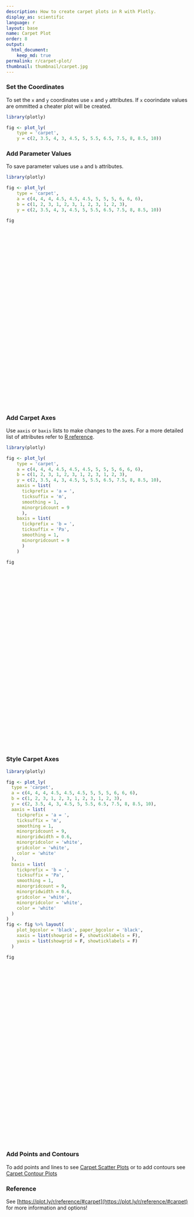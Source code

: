 ```yaml
---
description: How to create carpet plots in R with Plotly.
display_as: scientific
language: r
layout: base
name: Carpet Plot
order: 8
output:
  html_document:
    keep_md: true
permalink: r/carpet-plot/
thumbnail: thumbnail/carpet.jpg
---
```



### Set the Coordinates 

To set the `x` and `y` coordinates use `x` and `y` attributes. If `x` coorindate values are ommitted a cheater plot will be created.


```r
library(plotly)

fig <- plot_ly(
    type = 'carpet',
    y = c(2, 3.5, 4, 3, 4.5, 5, 5.5, 6.5, 7.5, 8, 8.5, 10))
```

### Add Parameter Values

To save parameter values use `a` and `b` attributes.


```r
library(plotly)

fig <- plot_ly(
    type = 'carpet',
    a = c(4, 4, 4, 4.5, 4.5, 4.5, 5, 5, 5, 6, 6, 6),
    b = c(1, 2, 3, 1, 2, 3, 1, 2, 3, 1, 2, 3),
    y = c(2, 3.5, 4, 3, 4.5, 5, 5.5, 6.5, 7.5, 8, 8.5, 10))

fig
```

<div id="htmlwidget-532c2d20e14d3e5ee0f9" style="width:672px;height:480px;" class="plotly html-widget"></div>
<script type="application/json" data-for="htmlwidget-532c2d20e14d3e5ee0f9">{"x":{"visdat":{"4b8e112a096":["function () ","plotlyVisDat"]},"cur_data":"4b8e112a096","attrs":{"4b8e112a096":{"a":[4,4,4,4.5,4.5,4.5,5,5,5,6,6,6],"b":[1,2,3,1,2,3,1,2,3,1,2,3],"y":[2,3.5,4,3,4.5,5,5.5,6.5,7.5,8,8.5,10],"alpha_stroke":1,"sizes":[10,100],"spans":[1,20],"type":"carpet"}},"layout":{"margin":{"b":40,"l":60,"t":25,"r":10},"yaxis":{"domain":[0,1],"automargin":true,"title":[]},"aaxis":{"domain":[0,1],"automargin":true},"baxis":{"domain":[0,1],"automargin":true},"xaxis":{"domain":[0,1],"automargin":true},"hovermode":"closest","showlegend":false},"source":"A","config":{"showSendToCloud":false},"data":[{"a":[4,4,4,4.5,4.5,4.5,5,5,5,6,6,6],"b":[1,2,3,1,2,3,1,2,3,1,2,3],"y":[2,3.5,4,3,4.5,5,5.5,6.5,7.5,8,8.5,10],"type":"carpet","xaxis":"x","yaxis":"y","frame":null}],"highlight":{"on":"plotly_click","persistent":false,"dynamic":false,"selectize":false,"opacityDim":0.2,"selected":{"opacity":1},"debounce":0},"shinyEvents":["plotly_hover","plotly_click","plotly_selected","plotly_relayout","plotly_brushed","plotly_brushing","plotly_clickannotation","plotly_doubleclick","plotly_deselect","plotly_afterplot","plotly_sunburstclick"],"base_url":"https://plot.ly"},"evals":[],"jsHooks":[]}</script>

### Add Carpet Axes

Use `aaxis` or `baxis` lists to make changes to the axes. For a more detailed list of attributes refer to [R reference](https://plot.ly/r/reference/#carpet-aaxis).


```r
library(plotly)

fig <- plot_ly(
    type = 'carpet',
    a = c(4, 4, 4, 4.5, 4.5, 4.5, 5, 5, 5, 6, 6, 6),
    b = c(1, 2, 3, 1, 2, 3, 1, 2, 3, 1, 2, 3),
    y = c(2, 3.5, 4, 3, 4.5, 5, 5.5, 6.5, 7.5, 8, 8.5, 10),
    aaxis = list(
      tickprefix = 'a = ',
      ticksuffix = 'm',
      smoothing = 1,
      minorgridcount = 9
      ),
    baxis = list(
      tickprefix = 'b = ',
      ticksuffix = 'Pa',
      smoothing = 1,
      minorgridcount = 9
      )
    )

fig
```

<div id="htmlwidget-2c033572655749695df1" style="width:672px;height:480px;" class="plotly html-widget"></div>
<script type="application/json" data-for="htmlwidget-2c033572655749695df1">{"x":{"visdat":{"4b8e3c9ede9e":["function () ","plotlyVisDat"]},"cur_data":"4b8e3c9ede9e","attrs":{"4b8e3c9ede9e":{"a":[4,4,4,4.5,4.5,4.5,5,5,5,6,6,6],"b":[1,2,3,1,2,3,1,2,3,1,2,3],"y":[2,3.5,4,3,4.5,5,5.5,6.5,7.5,8,8.5,10],"aaxis":{"tickprefix":"a = ","ticksuffix":"m","smoothing":1,"minorgridcount":9},"baxis":{"tickprefix":"b = ","ticksuffix":"Pa","smoothing":1,"minorgridcount":9},"alpha_stroke":1,"sizes":[10,100],"spans":[1,20],"type":"carpet"}},"layout":{"margin":{"b":40,"l":60,"t":25,"r":10},"yaxis":{"domain":[0,1],"automargin":true,"title":[]},"aaxis":{"domain":[0,1],"automargin":true},"baxis":{"domain":[0,1],"automargin":true},"xaxis":{"domain":[0,1],"automargin":true},"hovermode":"closest","showlegend":false},"source":"A","config":{"showSendToCloud":false},"data":[{"a":[4,4,4,4.5,4.5,4.5,5,5,5,6,6,6],"b":[1,2,3,1,2,3,1,2,3,1,2,3],"y":[2,3.5,4,3,4.5,5,5.5,6.5,7.5,8,8.5,10],"aaxis":{"tickprefix":"a = ","ticksuffix":"m","smoothing":1,"minorgridcount":9},"baxis":{"tickprefix":"b = ","ticksuffix":"Pa","smoothing":1,"minorgridcount":9},"type":"carpet","xaxis":"x","yaxis":"y","frame":null}],"highlight":{"on":"plotly_click","persistent":false,"dynamic":false,"selectize":false,"opacityDim":0.2,"selected":{"opacity":1},"debounce":0},"shinyEvents":["plotly_hover","plotly_click","plotly_selected","plotly_relayout","plotly_brushed","plotly_brushing","plotly_clickannotation","plotly_doubleclick","plotly_deselect","plotly_afterplot","plotly_sunburstclick"],"base_url":"https://plot.ly"},"evals":[],"jsHooks":[]}</script>

### Style Carpet Axes


```r
library(plotly)

fig <- plot_ly(
  type = 'carpet',
  a = c(4, 4, 4, 4.5, 4.5, 4.5, 5, 5, 5, 6, 6, 6),
  b = c(1, 2, 3, 1, 2, 3, 1, 2, 3, 1, 2, 3),
  y = c(2, 3.5, 4, 3, 4.5, 5, 5.5, 6.5, 7.5, 8, 8.5, 10),
  aaxis = list(
    tickprefix = 'a = ',
    ticksuffix = 'm',
    smoothing = 1,
    minorgridcount = 9,
    minorgridwidth = 0.6,
    minorgridcolor = 'white',
    gridcolor = 'white',
    color = 'white'
  ),
  baxis = list(
    tickprefix = 'b = ',
    ticksuffix = 'Pa',
    smoothing = 1,
    minorgridcount = 9,
    minorgridwidth = 0.6,
    gridcolor = 'white',
    minorgridcolor = 'white',
    color = 'white'
  )
) 
fig <- fig %>% layout(
    plot_bgcolor = 'black', paper_bgcolor = 'black',
    xaxis = list(showgrid = F, showticklabels = F),
    yaxis = list(showgrid = F, showticklabels = F)
  )

fig
```

<div id="htmlwidget-8827a2855ea64993595b" style="width:672px;height:480px;" class="plotly html-widget"></div>
<script type="application/json" data-for="htmlwidget-8827a2855ea64993595b">{"x":{"visdat":{"4b8e215c3dd8":["function () ","plotlyVisDat"]},"cur_data":"4b8e215c3dd8","attrs":{"4b8e215c3dd8":{"a":[4,4,4,4.5,4.5,4.5,5,5,5,6,6,6],"b":[1,2,3,1,2,3,1,2,3,1,2,3],"y":[2,3.5,4,3,4.5,5,5.5,6.5,7.5,8,8.5,10],"aaxis":{"tickprefix":"a = ","ticksuffix":"m","smoothing":1,"minorgridcount":9,"minorgridwidth":0.6,"minorgridcolor":"white","gridcolor":"white","color":"white"},"baxis":{"tickprefix":"b = ","ticksuffix":"Pa","smoothing":1,"minorgridcount":9,"minorgridwidth":0.6,"gridcolor":"white","minorgridcolor":"white","color":"white"},"alpha_stroke":1,"sizes":[10,100],"spans":[1,20],"type":"carpet"}},"layout":{"margin":{"b":40,"l":60,"t":25,"r":10},"plot_bgcolor":"black","paper_bgcolor":"black","xaxis":{"domain":[0,1],"automargin":true,"showgrid":false,"showticklabels":false},"yaxis":{"domain":[0,1],"automargin":true,"showgrid":false,"showticklabels":false,"title":[]},"aaxis":{"domain":[0,1],"automargin":true},"baxis":{"domain":[0,1],"automargin":true},"hovermode":"closest","showlegend":false},"source":"A","config":{"showSendToCloud":false},"data":[{"a":[4,4,4,4.5,4.5,4.5,5,5,5,6,6,6],"b":[1,2,3,1,2,3,1,2,3,1,2,3],"y":[2,3.5,4,3,4.5,5,5.5,6.5,7.5,8,8.5,10],"aaxis":{"tickprefix":"a = ","ticksuffix":"m","smoothing":1,"minorgridcount":9,"minorgridwidth":0.6,"minorgridcolor":"white","gridcolor":"white","color":"white"},"baxis":{"tickprefix":"b = ","ticksuffix":"Pa","smoothing":1,"minorgridcount":9,"minorgridwidth":0.6,"gridcolor":"white","minorgridcolor":"white","color":"white"},"type":"carpet","xaxis":"x","yaxis":"y","frame":null}],"highlight":{"on":"plotly_click","persistent":false,"dynamic":false,"selectize":false,"opacityDim":0.2,"selected":{"opacity":1},"debounce":0},"shinyEvents":["plotly_hover","plotly_click","plotly_selected","plotly_relayout","plotly_brushed","plotly_brushing","plotly_clickannotation","plotly_doubleclick","plotly_deselect","plotly_afterplot","plotly_sunburstclick"],"base_url":"https://plot.ly"},"evals":[],"jsHooks":[]}</script>

### Add Points and Contours

To add points and lines to see [Carpet Scatter Plots](https://plot.ly/r/carpet-scatter) or to add contours see [Carpet Contour Plots](https://plot.ly/r/carpet-contour)

### Reference

See [https://plot.ly/r/reference/#carpet](https://plot.ly/r/reference/#carpet) for more information and options!
